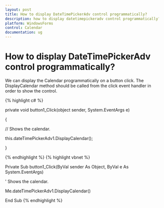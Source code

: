 ```yaml
---
layout: post
title: How to display DateTimePickerAdv control programmatically?
description: how to display datetimepickeradv control programmatically?
platform: WindowsForms
control: Calendar 
documentation: ug
---
```

# How to display DateTimePickerAdv control programmatically?

We can display the Calendar programmatically on a button click. The DisplayCalendar method should be called from the click event handler in order to show the control. 


{% highlight c#  %}


private void button1_Click(object sender, System.EventArgs e)

{

   // Shows the calendar.

this.dateTimePickerAdv1.DisplayCalendar();

}



{% endhighlight  %}
{% highlight vbnet  %}



Private Sub button1_Click(ByVal sender As Object, ByVal e As System.EventArgs)



   ' Shows the calendar.

Me.dateTimePickerAdv1.DisplayCalendar()

End Sub
{% endhighlight   %}
